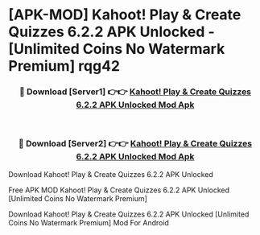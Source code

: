 # [APK-MOD] Kahoot! Play & Create Quizzes 6.2.2 APK Unlocked - [Unlimited Coins No Watermark Premium] rqg42



<div align="center">
<h3>🔴 Download [Server1] 👉👉 <a href="https://momento.my/?title=Kahoot!_Play_&_Create_Quizzes_6.2.2_APK_Unlocked">Kahoot! Play & Create Quizzes 6.2.2 APK Unlocked Mod Apk</a></h3><br>

<h3>🔴 Download [Server2] 👉👉 <a href="https://momento.my/?title=Kahoot!_Play_&_Create_Quizzes_6.2.2_APK_Unlocked">Kahoot! Play & Create Quizzes 6.2.2 APK Unlocked Mod Apk</a></h3>
</div>



Download Kahoot! Play & Create Quizzes 6.2.2 APK Unlocked 

Free APK MOD Kahoot! Play & Create Quizzes 6.2.2 APK Unlocked [Unlimited Coins No Watermark Premium]

Download Kahoot! Play & Create Quizzes 6.2.2 APK Unlocked [Unlimited Coins No Watermark Premium] Mod For Android
